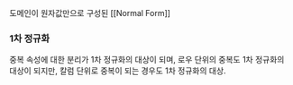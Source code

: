 도메인이 원자값만으로 구성된 [[Normal Form]]

### 1차 정규화
중복 속성에 대한 분리가 1차 정규화의 대상이 되며, 로우 단위의 중복도 1차 정규화의 대상이 되지만, 칼럼 단위로 중복이 되는 경우도 1차 정규화의 대상.